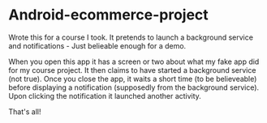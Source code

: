 Android-ecommerce-project
=========================

Wrote this for a course I took. It pretends to launch a background service and notifications - Just belieable enough for a demo.


When you open this app it has a screen or two about what my fake app did for my course project.
It then claims to have started a background service (not true). Once you close the app,
it waits a short time (to be believeable) before displaying a notification (supposedly 
from the background service). Upon clicking the notification it launched another activity.

That's all!
